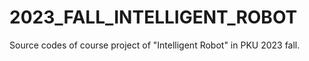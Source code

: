 # 2023_FALL_INTELLIGENT_ROBOT
Source codes of course project of "Intelligent Robot" in PKU 2023 fall.
